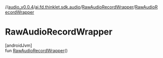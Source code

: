 //[audio_v0.0.4](../../../index.md)/[ai.fd.thinklet.sdk.audio](../index.md)/[RawAudioRecordWrapper](index.md)/[RawAudioRecordWrapper](-raw-audio-record-wrapper.md)

# RawAudioRecordWrapper

[androidJvm]\
fun [RawAudioRecordWrapper](-raw-audio-record-wrapper.md)()
